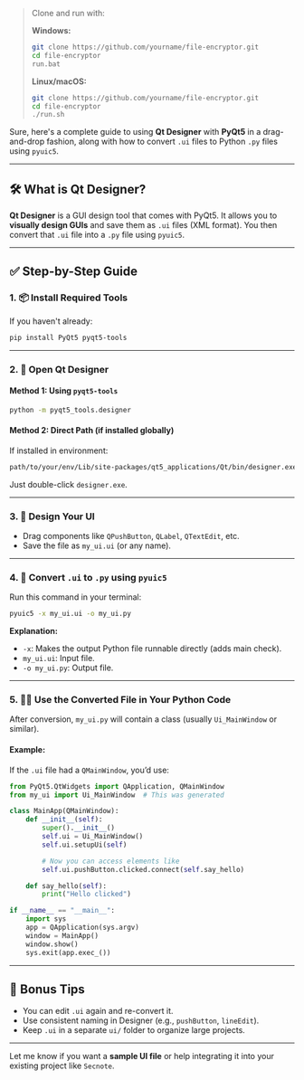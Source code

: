 
> Clone and run with:
>
> **Windows:**
>
> ```bash
> git clone https://github.com/yourname/file-encryptor.git
> cd file-encryptor
> run.bat
> ```
>
> **Linux/macOS:**
>
> ```bash
> git clone https://github.com/yourname/file-encryptor.git
> cd file-encryptor
> ./run.sh
> ```

Sure, here's a complete guide to using **Qt Designer** with **PyQt5** in a drag-and-drop fashion, along with how to convert `.ui` files to Python `.py` files using `pyuic5`.

---

## 🛠 What is Qt Designer?

**Qt Designer** is a GUI design tool that comes with PyQt5. It allows you to **visually design GUIs** and save them as `.ui` files (XML format). You then convert that `.ui` file into a `.py` file using `pyuic5`.

---

## ✅ Step-by-Step Guide

### 1. 📦 Install Required Tools

If you haven't already:

```bash
pip install PyQt5 pyqt5-tools
```

---

### 2. 🧱 Open Qt Designer

#### Method 1: Using `pyqt5-tools`

```bash
python -m pyqt5_tools.designer
```

#### Method 2: Direct Path (if installed globally)

If installed in environment:

```bash
path/to/your/env/Lib/site-packages/qt5_applications/Qt/bin/designer.exe
```

Just double-click `designer.exe`.

---

### 3. 🎨 Design Your UI

* Drag components like `QPushButton`, `QLabel`, `QTextEdit`, etc.
* Save the file as `my_ui.ui` (or any name).

---

### 4. 🔁 Convert `.ui` to `.py` using `pyuic5`

Run this command in your terminal:

```bash
pyuic5 -x my_ui.ui -o my_ui.py
```

**Explanation:**

* `-x`: Makes the output Python file runnable directly (adds main check).
* `my_ui.ui`: Input file.
* `-o my_ui.py`: Output file.

---

### 5. 👨‍💻 Use the Converted File in Your Python Code

After conversion, `my_ui.py` will contain a class (usually `Ui_MainWindow` or similar).

#### Example:

If the `.ui` file had a `QMainWindow`, you’d use:

```python
from PyQt5.QtWidgets import QApplication, QMainWindow
from my_ui import Ui_MainWindow  # This was generated

class MainApp(QMainWindow):
    def __init__(self):
        super().__init__()
        self.ui = Ui_MainWindow()
        self.ui.setupUi(self)

        # Now you can access elements like
        self.ui.pushButton.clicked.connect(self.say_hello)

    def say_hello(self):
        print("Hello clicked")

if __name__ == "__main__":
    import sys
    app = QApplication(sys.argv)
    window = MainApp()
    window.show()
    sys.exit(app.exec_())
```

---

## 🧪 Bonus Tips

* You can edit `.ui` again and re-convert it.
* Use consistent naming in Designer (e.g., `pushButton`, `lineEdit`).
* Keep `.ui` in a separate `ui/` folder to organize large projects.

---

Let me know if you want a **sample UI file** or help integrating it into your existing project like `Secnote`.


